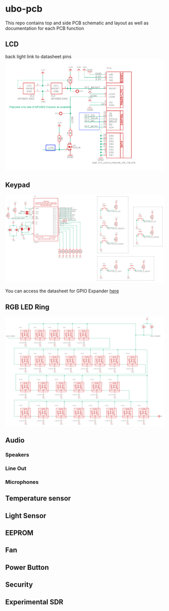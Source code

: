 # ubo-pcb
This repo contains top and side PCB schematic and layout as well as documentation for each PCB function 

## LCD
back light
link to datasheet
pins
![LCD schematic](images/lcd.png)
## Keypad
![LCD schematic](images/keypad.png)

You can access the datasheet for GPIO Expander [here](datasheets/AW9523_GPIO_expander.pdf)

## RGB LED Ring

![RGB LED Ring](images/rgb-ring.png)

## Audio
### Speakers
### Line Out
### Microphones
## Temperature sensor
## Light Sensor
## EEPROM
## Fan
## Power Button
## Security
## Experimental SDR

